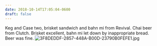 ```yaml
---
date: 2018-10-14T17:05:04-0600
draft: false
---
```




Keg and Case two, brisket sandwich and bahn mi from Revival. Chai beer from Clutch. Brisket excellent, bahn mi let down by inappropriate bread. Beer was fine. ![3F8DEDDF-2857-448A-B00D-23790B0FEFE1.jpg](http://ianwhitney.micro.blog/uploads/2018/1d9e1674b1.jpg)



